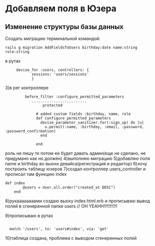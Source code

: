 # Добавляем поля в Юзера
## Изменение структуры базы данных
Создать миграцию терминальной командой:
```
rails g migration AddFieldsToUsers birthday:date name:string role:string

```

в рутах
```
	 devise_for :users, controllers: {
        	sessions: 'users/sessions'
      		}
```
3)в рег контроллере
```
		 before_filter :configure_permitted_parameters
			.........................
				 protected

			  # added custom fields :birthday, name, role
			  def configure_permitted_parameters
			    devise_parameter_sanitizer.for(:sign_up) do |u|
			      u.permit(:name, :birthday, :email, :password, :password_confirmation)
			    end

			  end
```
роль не пишу тк потом ее будет давать админ(еще не сделано, не придумано как но должен)
4)выполняю миграцию
5)добавляю поля name и birthday во вьюхи девайса(регистрация и редактор)
6)хочу построить таблицу юзеров
7)создал контроллер users_controller и прописал там функцию index
```
def index
  		@users = User.all.order("created_at DESC")
  	end
```
8)рукаааааааами создаю вьюху index.html.erb и прописываю вывод полей в сгенеренной папке users // OH YEAHH!!!!!!!!!!!

9)прописываю в рутах
```

  match '/users', to: 'users#index', via: 'get'

```
10)таблица создана, проблема с выводом сгенеренных полей
